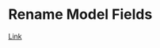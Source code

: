 # Rename Model Fields

<a href ="https://stackoverflow.com/questions/25091130/django-migration-strategy-for-renaming-a-model-and-relationship-fields">Link</a>